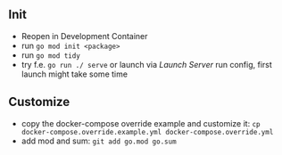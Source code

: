 ## Init

* Reopen in Development Container
* run `go mod init <package>`
* run `go mod tidy`
* try f.e. `go run ./ serve` or launch via _Launch Server_ run config, first launch might take some time

## Customize
* copy the docker-compose override example and customize it: `cp docker-compose.override.example.yml docker-compose.override.yml`
* add mod and sum: `git add go.mod go.sum`
